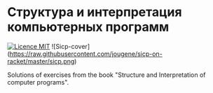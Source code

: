 # Структура и интерпретация компьютерных программ
[![Licence MIT](https://img.shields.io/badge/license-MIT-blue.svg)](https://opensource.org/licenses/MIT)
![Sicp-cover] (https://raw.githubusercontent.com/jougene/sicp-on-racket/master/sicp.png)

Solutions of exercises from the book "Structure and Interpretation of computer programs".


